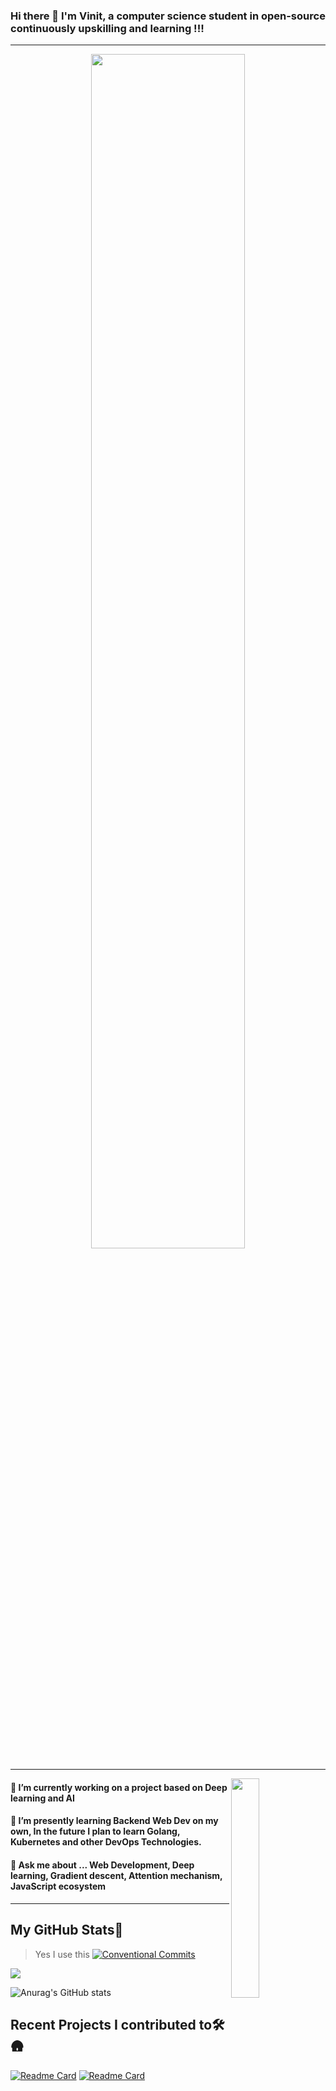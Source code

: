 ### Hi there 👋 I'm **Vinit**, a computer science student in open-source continuously upskilling and learning !!!
---
<div align='center'><img width="70%" src="https://i.pinimg.com/originals/7b/df/0c/7bdf0c51590e0787b1669a87bd7fbe02.jpg">
</div>

---

<img align="right" width="30%" src="https://i.pinimg.com/originals/5e/b6/b0/5eb6b09e67541d948a615a84b8da5d0c.png">


#### 🔭 I’m currently working on a project based on Deep learning and AI 
#### 🌱 I’m presently learning Backend Web Dev on my own, In the future I plan to learn Golang, Kubernetes and other DevOps Technologies.
#### 💬 Ask me about ... Web Development, Deep learning, Gradient descent, Attention mechanism, JavaScript ecosystem


---

## My GitHub Stats🧬

> Yes I use this [![Conventional Commits](https://img.shields.io/badge/Conventional%20Commits-1.0.0-%23FE5196?logo=conventionalcommits&logoColor=white)](https://conventionalcommits.org)

  
<img width="" height="" src="https://github-readme-streak-stats.herokuapp.com/?user=VinitGurjar&theme=tokyonight" />

![Anurag's GitHub stats](https://github-readme-stats.vercel.app/api?username=VinitGurjar&show_icons=true&theme=synthwave)
<!--
<p><img   margin-left="50%" margin-right="50%"  width="30%" src="https://github-readme-stats.vercel.app/api/top-langs?username=VinitGurjar&show_icons=true&locale=en&layout=compact&theme=dark" alt="vin" /></p>
-->

## Recent Projects I contributed to🛠️🛖

[![Readme Card](https://github-readme-stats.vercel.app/api/pin/?username=VinitGurjar&repo=anime-restoran&theme=dark)](https://github.com/VinitGurjar/anime-restoran)
[![Readme Card](https://github-readme-stats.vercel.app/api/pin/?username=TEDxMITUjjain&repo=TEDxMIT-UJJAIN-website&theme=dark)](https://github.com/TEDxMITUjjain/TEDxMIT-UJJAIN-website)
